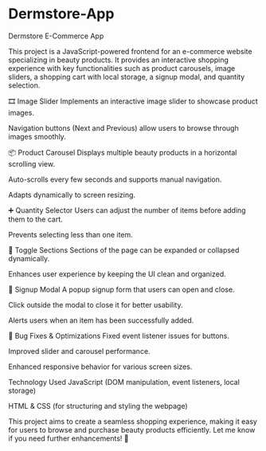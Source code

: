 # Dermstore-App

 Dermstore E-Commerce App
 
This project is a JavaScript-powered frontend for an e-commerce website specializing in beauty products. It provides an interactive shopping experience with key functionalities such as product carousels, image sliders, a shopping cart with local storage, a signup modal, and quantity selection.

🎞️ Image Slider
Implements an interactive image slider to showcase product images.

Navigation buttons (Next and Previous) allow users to browse through images smoothly.

📦 Product Carousel
Displays multiple beauty products in a horizontal scrolling view.

Auto-scrolls every few seconds and supports manual navigation.

Adapts dynamically to screen resizing.

➕ Quantity Selector
Users can adjust the number of items before adding them to the cart.

Prevents selecting less than one item.

🔽 Toggle Sections
Sections of the page can be expanded or collapsed dynamically.

Enhances user experience by keeping the UI clean and organized.

🔐 Signup Modal
A popup signup form that users can open and close.

Click outside the modal to close it for better usability.


Alerts users when an item has been successfully added.

🔄 Bug Fixes & Optimizations
Fixed event listener issues for buttons.

Improved slider and carousel performance.

Enhanced responsive behavior for various screen sizes.

Technology Used
JavaScript (DOM manipulation, event listeners, local storage)

HTML & CSS (for structuring and styling the webpage)

This project aims to create a seamless shopping experience, making it easy for users to browse and purchase beauty products efficiently. Let me know if you need further enhancements! 🚀